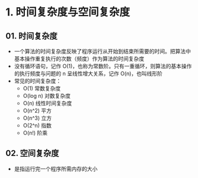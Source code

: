 # 1. 时间复杂度与空间复杂度
## 01. 时间复杂度
* 一个算法的时间复杂度反映了程序运行从开始到结束所需要的时间。把算法中基本操作重复执行的次数（频度）作为算法的时间复杂度
* 没有循环语句，记作 O(1)，也称为常数阶。只有一重循环，则算法的基本操作的执行频度与问题的 n 呈线性增大关系，记作 O(n)，也叫线形阶
* 常见的时间复杂度：
    * O(1) 常数复杂度
    * O(log n) 对数复杂度
    * O(n) 线性时间复杂度
    * O(n^2) 平方
    * O(n^3) 立方
    * O(2^n) 指数
    * O(n!) 阶乘
## 02. 空间复杂度
* 是指运行完一个程序所需内存的大小